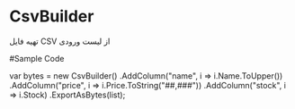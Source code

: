 # CsvBuilder
تهیه فایل CSV از لیست ورودی

#Sample Code

var bytes = new CsvBuilder<ProductDto>()
         .AddColumn("name", i => i.Name.ToUpper())
		 .AddColumn("price", i => i.Price.ToString("##,###"))
		 .AddColumn("stock", i => i.Stock)
		 .ExportAsBytes(list);
